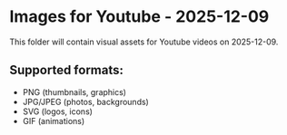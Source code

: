 # Images for Youtube - 2025-12-09

This folder will contain visual assets for Youtube videos on 2025-12-09.

## Supported formats:
- PNG (thumbnails, graphics)
- JPG/JPEG (photos, backgrounds)
- SVG (logos, icons)
- GIF (animations)
